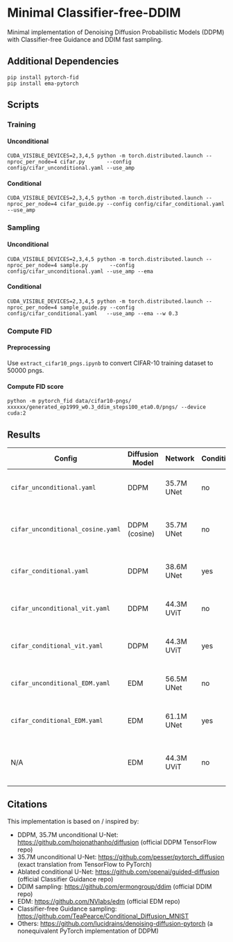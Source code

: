 # Minimal Classifier-free-DDIM
Minimal implementation of Denoising Diffusion Probabilistic Models (DDPM) with Classifier-free Guidance and DDIM fast sampling.

## Additional Dependencies
```
pip install pytorch-fid
pip install ema-pytorch
```

## Scripts

### Training
#### Unconditional
`CUDA_VISIBLE_DEVICES=2,3,4,5 python -m torch.distributed.launch --nproc_per_node=4 cifar.py       --config config/cifar_unconditional.yaml --use_amp`
#### Conditional
`CUDA_VISIBLE_DEVICES=2,3,4,5 python -m torch.distributed.launch --nproc_per_node=4 cifar_guide.py --config config/cifar_conditional.yaml   --use_amp`

### Sampling
#### Unconditional
`CUDA_VISIBLE_DEVICES=2,3,4,5 python -m torch.distributed.launch --nproc_per_node=4 sample.py       --config config/cifar_unconditional.yaml --use_amp --ema`
#### Conditional
`CUDA_VISIBLE_DEVICES=2,3,4,5 python -m torch.distributed.launch --nproc_per_node=4 sample_guide.py --config config/cifar_conditional.yaml   --use_amp --ema --w 0.3`

### Compute FID
#### Preprocessing
Use `extract_cifar10_pngs.ipynb` to convert CIFAR-10 training dataset to 50000 pngs.
#### Compute FID score
`python -m pytorch_fid data/cifar10-pngs/ xxxxxx/generated_ep1999_w0.3_ddim_steps100_eta0.0/pngs/ --device cuda:2`

## Results
|             Config             | Diffusion Model |   Network   | Conditional |      FID (best)        |  FID (fast sampling)   |           Note          |
|--------------------------------|-----------------|-------------|-------------|------------------------|------------------------|-------------------------|
| `cifar_unconditional.yaml`     |     DDPM        |  35.7M UNet |     no      | 3.11 (DDPM, 1000 NFE)  | 3.61 (DDIM, 100 NFE)   | official: 3.17/4.16     |
| `cifar_unconditional_cosine.yaml`|DDPM (cosine)  |  35.7M UNet |     no      | 3.13 (DDPM, 1000 NFE)  | 3.53 (DDIM, 100 NFE)   | 700 epochs training, more efficient |
| `cifar_conditional.yaml`       |     DDPM        |  38.6M UNet |     yes     | 3.19 (DDPM, 2000 NFE)  | 3.39 (DDIM, 200 NFE)   | guidance weight `w=0.3` |
| `cifar_unconditional_vit.yaml` |     DDPM        |  44.3M UViT |     no      | 3.18 (DDPM, 1000 NFE)  | 4.15 (DDIM, 100 NFE)   | official: 3.11          |
| `cifar_conditional_vit.yaml`   |     DDPM        |  44.3M UViT |     yes     | 2.87 (DDPM, 2000 NFE)  | 3.32 (DDIM, 200 NFE)   | guidance weight `w=0.3` |
| `cifar_unconditional_EDM.yaml` |     EDM         |  56.5M UNet |     no      | 2.21 (EDM ODE, 35 NFE) | 2.21 (EDM ODE, 35 NFE) | official: 2.05          |
| `cifar_conditional_EDM.yaml`   |     EDM         |  61.1M UNet |     yes     | 2.00 (EDM ODE, 53 NFE) | 2.00 (EDM ODE, 53 NFE) | guidance weight `w=0.3` |
|            N/A                 |     EDM         |  44.3M UViT |     no      |      NOT WORKING       |      NOT WORKING       | weird artifacts at the last row/column of images |


## Citations
This implementation is based on / inspired by:
- DDPM, 35.7M unconditional U-Net: https://github.com/hojonathanho/diffusion (official DDPM TensorFlow repo)
- 35.7M unconditional U-Net: https://github.com/pesser/pytorch_diffusion (exact translation from TensorFlow to PyTorch)
- Ablated conditional U-Net: https://github.com/openai/guided-diffusion (official Classifier Guidance repo)
- DDIM sampling: https://github.com/ermongroup/ddim (official DDIM repo)
- EDM: https://github.com/NVlabs/edm (official EDM repo)
- Classifier-free Guidance sampling: https://github.com/TeaPearce/Conditional_Diffusion_MNIST
- Others: https://github.com/lucidrains/denoising-diffusion-pytorch (a nonequivalent PyTorch implementation of DDPM)
